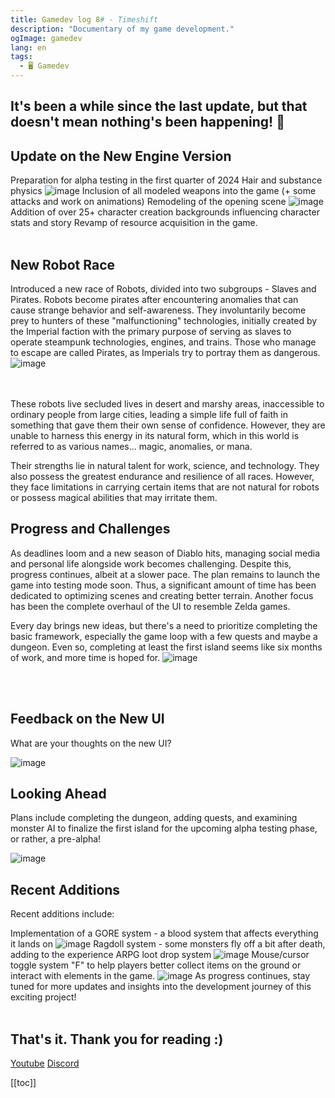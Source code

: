```yaml
---
title: Gamedev log 8# - Timeshift
description: "Documentary of my game development."
ogImage: gamedev
lang: en
tags:
  - 🖥️ Gamedev
---
```

## It's been a while since the last update, but that doesn't mean nothing's been happening! 🙂
## Update on the New Engine Version
Preparation for alpha testing in the first quarter of 2024
Hair and substance physics
![image](../assets/images/image24.png)
Inclusion of all modeled weapons into the game (+ some attacks and work on animations)
Remodeling of the opening scene
![image](../assets/images/image25.png)
Addition of over 25+ character creation backgrounds influencing character stats and story
Revamp of resource acquisition in the game. 
<br></br>
## New Robot Race
Introduced a new race of Robots, divided into two subgroups - Slaves and Pirates. Robots become pirates after encountering anomalies that can cause strange behavior and self-awareness. They involuntarily become prey to hunters of these "malfunctioning" technologies, initially created by the Imperial faction with the primary purpose of serving as slaves to operate steampunk technologies, engines, and trains. Those who manage to escape are called Pirates, as Imperials try to portray them as dangerous.
![image](../assets/images/image17.png)

<br></br>
These robots live secluded lives in desert and marshy areas, inaccessible to ordinary people from large cities, leading a simple life full of faith in something that gave them their own sense of confidence. However, they are unable to harness this energy in its natural form, which in this world is referred to as various names... magic, anomalies, or mana.

Their strengths lie in natural talent for work, science, and technology. They also possess the greatest endurance and resilience of all races. However, they face limitations in carrying certain items that are not natural for robots or possess magical abilities that may irritate them.

## Progress and Challenges
As deadlines loom and a new season of Diablo hits, managing social media and personal life alongside work becomes challenging. Despite this, progress continues, albeit at a slower pace. The plan remains to launch the game into testing mode soon. Thus, a significant amount of time has been dedicated to optimizing scenes and creating better terrain. Another focus has been the complete overhaul of the UI to resemble Zelda games.

Every day brings new ideas, but there's a need to prioritize completing the basic framework, especially the game loop with a few quests and maybe a dungeon. Even so, completing at least the first island seems like six months of work, and more time is hoped for.
![image](../assets/images/image19.png)

<br></br>
## Feedback on the New UI
What are your thoughts on the new UI?

![image](../assets/images/image2.png)

## Looking Ahead
Plans include completing the dungeon, adding quests, and examining monster AI to finalize the first island for the upcoming alpha testing phase, or rather, a pre-alpha!

![image](../assets/images/image_3_prese.png)

## Recent Additions

Recent additions include:

Implementation of a GORE system - a blood system that affects everything it lands on
![image](../assets/images/image19.png)
Ragdoll system - some monsters fly off a bit after death, adding to the experience
ARPG loot drop system
![image](../assets/images/image20.png)
Mouse/cursor toggle system "F" to help players better collect items on the ground or interact with elements in the game.
![image](../assets/images/image_2_prese.png)
As progress continues, stay tuned for more updates and insights into the development journey of this exciting project!
<br></br>

## That's it. Thank you for reading :)

[Youtube](https://www.youtube.com/c/ViktorBřenekYT)
[Discord](https://discord.com/invite/2Uj6N5N)



[[toc]]
